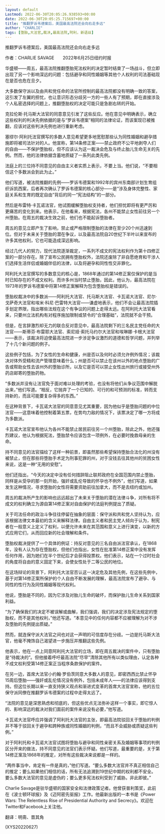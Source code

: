 ```yaml
---
layout: default
Lastmod: 2022-06-30T20:05:26.938593+00:00
date: 2022-06-30T20:05:25.715697+00:00
title: "推翻罗诉韦德案后，美国最高法院还会向右走多远"
author: "CHARLIE"
tags: [堕胎,大法官,裁决,最高法院,阿利，新语丝]
---
```


推翻罗诉韦德案后，美国最高法院还会向右走多远

作者：CHARLIE SAVAGE　　2022年6月25日纽约时报

华盛顿——周五，最高法院推翻堕胎宪法权利的决定暂时结束了一场战斗，但立即出现了另一个影响深远的问题：包括避孕和同性婚姻等其他个人权利的司法基础现在是否也危在旦夕。

大多数保守派以及由共和党任命的法官所控制的最高法院都没有明确一致的答案，这引发了左翼的担忧，也让意识形态分歧另一方的一些人有了预期，即在直接涉及个人私密选择的问题上，推翻堕胎权的决定可能只是急剧右转的开始。

克拉伦斯·托马斯大法官的同意意见引发了这些反应。他在意见中明确表示，确立这些权利的判决先例依据的是与“罗诉韦德案”相同的法律论证，而该案现已被推翻，应该对这些判决先例也进行重新考虑。

塞缪尔·阿利托法官撰写的多数人意见希望更多地宽慰那些认为同性婚姻和避孕措施即将被司法针对的人。他宣称，第14条修正案——禁止政府不公平地剥夺人们的自由——不保护堕胎权，但不应该认为这一裁决会危及与终止胎儿生命无关的先例。然而，他的法律依据含蓄地质疑了一系列此类先例。

法庭上的三位持不同意见的自由主义者实质上表示，不要上当。他们说，“不要相信这个多数派会到此为止。”

他们写道，被法院推翻的先例——罗诉韦德案和1992年的宾州东南部计划生育组织诉凯西案，后者再次确认了罗诉韦德案的核心部分——是“涉及身体完整性、家庭关系和生育的既定自由”背后的同一“宪法结构”的一部分。

然后是布雷特·卡瓦诺法官，他试图缓解堕胎权支持者，他们担忧即将有更严厉和更痛苦的变化到来。他表示，在他看来，根据宪法，各州不能禁止女性前往另一个州堕胎。在周五的裁决生效之前，他们也不能起诉堕胎者。

周五的意见立即产生了影响，禁止或严格限制堕胎的法律在至少20个州迅速到位。但对于未来关于堕胎的潜在争议，以及最高法院自20世纪下半叶以来宣布的许多其他权利，它也可能造成深远影响。

经过几代人的努力，现代法院逐渐裁定，一系列不成文的宪法权利作为第十四修正案的一部分存在。除了宣布公民拥有堕胎权外，法院还废除了非自愿绝育和干涉人们选择生活伴侣或婚姻伴侣的法律，以及将避孕和同性性交非罪化。

阿利托大法官撰写的多数意见的核心是，1868年通过的第14修正案仅保护的是当时已知存在的不成文权利。而许多州当时禁止堕胎，因此，他认为，最高法院在1973年的罗诉韦德案中将第14修正案解释为包含堕胎权是错误的。

堕胎权裁决中的多数派——阿利托大法官、托马斯大法官、卡瓦诺大法官、尼尔·戈萨奇大法官和埃米·科尼·巴雷特大法官——谦虚地表示，他们不会让最高法院插手划定界限，指出哪些法规在这个有争议的问题上走得太远。在阿利托大法官看来，只要州立法机构有对程序施加限制或禁令的“合理基础”，法院就不会干预。

但是，在言辞激烈却无力的联合反对意见中，最高法院剩下的三名民主党任命的大法官——斯蒂芬·布雷耶大法官、索尼娅·索托马约尔大法官和埃琳娜·卡根大法官——表示，该裁决将迫使最高法院进一步涉足争议激烈的道德和哲学问题，并列举了十几个新问题的例子。

这些例子包括，为了女性的生命和健康，州是否以及何时必须允许例外情况；该裁决对体外受精和流产管理意味着什么；州是否可以禁止在该州以外的地点堕胎的广告或帮助女性去该州外的堕胎诊所，以及它是否可以禁止女性出州旅行或接受州外药店邮寄的堕胎药物。

“多数派并没有让法官免于面对难以处理的考验，也没有将他们从争议范围中解脱出来，”他们写道。“相反，它抛弃了一个已知的、可行的和可预测的标准，转而支持新的，而且可能要复杂得多的东西。”

在这种背景下，卡瓦诺大法官的同意意见尤其重要，因为他似乎是堕胎问题的中位法官——这意味着他控制着第五票，在势均力敌的情况下，该票决定了哪一方将成为多数派。

卡瓦诺大法官宣布他认为各州不能禁止居民前往另一个州堕胎，除此之外，他还强烈建议，他认为根据宪法，堕胎禁令应该包含一项例外，在必要时挽救母亲的生命。

持不同意见的法官描绘了这样一种前景，即虽然那些希望保持堕胎合法化的州没有被禁止，但在那些将堕胎手术定为刑事犯罪的州，对于没钱去往其他州的贫困女性来说，这是一种“无用的安慰”。

他们还指出，“今天的决定中没有任何措辞阻止联邦政府在全国范围内禁止堕胎，同样是从受孕的那一刻开始，强奸或乱伦导致的怀孕也不例外”，他们写道，如果发生这种情况，寻求堕胎的女性将需要资助前往加拿大，而不是去纽约或加州。

周五的裁决所产生的影响也远远超出了未来关于堕胎的潜在法律斗争，对所有将不成文的权利确立为源自第14修正案对自由保护的法庭判例提出了质疑。

关于司法任命的政治斗争往往停留在抽象的层面：保守派和共和党人坚持认为，应该根据法律文本最初的含义来解释法律。自由主义者和民主党人倾向于认为，制宪者在一般意义上定义了权利，以便允许未来在其范围和意义上进行演变，以新的方式应用它们，从而回应新的社会理解和条件。

堕胎权裁决提供了一个具体的例证：持反对意见的三名自由派法官承认，在1868年，没有人认为存在堕胎权，但他们也指出，女性在批准第14修正案中没有发挥任何作用，因为她们在半个世纪后才会获得投票权。他们表示，站在一个过时社会的角度将自由的意义固定下来，会使女性处于二等公民的地位。

在这场辩论的背景下，阿利托大法官否认这一决定危及其他先例，在这些先例中，基于对第14修正案所保护的个人自由不断发展的理解，最高法院宣布了避孕、与同性的性行为及同性婚姻等现代权利。

他说，堕胎是不同的，因为它涉及对胎儿生命的破坏，而保护胎儿生命关系到国家利益。

“为了确保我们的决定不被误解或曲解，我们强调，我们的决定涉及宪法规定的堕胎权，而不是其他权利，”他还写道。“本意见中的任何内容都不应被理解为对不涉及堕胎的先例提出质疑。”

然而，就连保守派大法官之间也对这一声明的可信度存在分歧。一边是托马斯大法官，他毫不掩饰自己渴望进一步施压并推翻这些先例。

他表示，他在一点上同意阿利托大法官的立场，即在周五裁决的案件中，只有堕胎是“待裁决的”。但他接着呼吁最高法院“尽早”清除其他所有以类似理由，认定各种不成文权利受第14修正案正当程序条款保护的案件。

在另一边，首席大法官小约翰·罗伯茨同意大多数人的意见，即密西西比禁止怀孕15周后堕胎——强奸或乱伦情况没有例外，包括未成年人——的法律应该得到支持。但这位长期以来一直支持狭义观点和渐进式变革的首席大法官宣称，他的五位保守派同僚在推翻罗诉韦德案的过程中走得太远了。

“法院的意见是深思熟虑和彻底的，但这些优点无法弥补这样一个事实，即它惊人的、影响深远的裁决对我们面前的案件来说没有必要，”他写道。

卡瓦诺大法官呼应并强调了阿利托大法官的主张，即最高法院驳回关于堕胎的判例并不等于驳回关于避孕和跨种族或同性婚姻的判例，“而且不会威胁或质疑这些判例。”

对于阿利托和卡瓦诺大法官试图将堕胎与避孕和同性亲密关系及婚姻等事项的判例区分开来的做法，持不同意见的法官们表示怀疑。他们写道，最重要的是，关于第14修正案及1868年的推定，对所有这些裁决来说都是一样的。

“两件事当中，肯定有一件是真的，”他们写道。“要么多数大法官并不真正相信自己的推定；要么如果他们相信的话，所有无法追溯到19世纪中期的权利都不安全。要么多数大法官的意见是虚伪的；要么更多宪法权利受到了威胁。非此即彼。”

Charlie Savage是驻华盛顿的国家安全和法律政策记者。他曾获普利策奖，此前在《波士顿环球报》及《迈阿密先驱报》工作。他最新出版的一本书是《Power Wars: The Relentless Rise of Presidential Authority and Secrecy》。欢迎在Twitter和Facebook上关注他。

翻译：明斋、晋其角

(XYS20220627)


